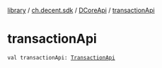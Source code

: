 [library](../../index.md) / [ch.decent.sdk](../index.md) / [DCoreApi](index.md) / [transactionApi](./transaction-api.md)

# transactionApi

`val transactionApi: `[`TransactionApi`](../../ch.decent.sdk.api/-transaction-api/index.md)
